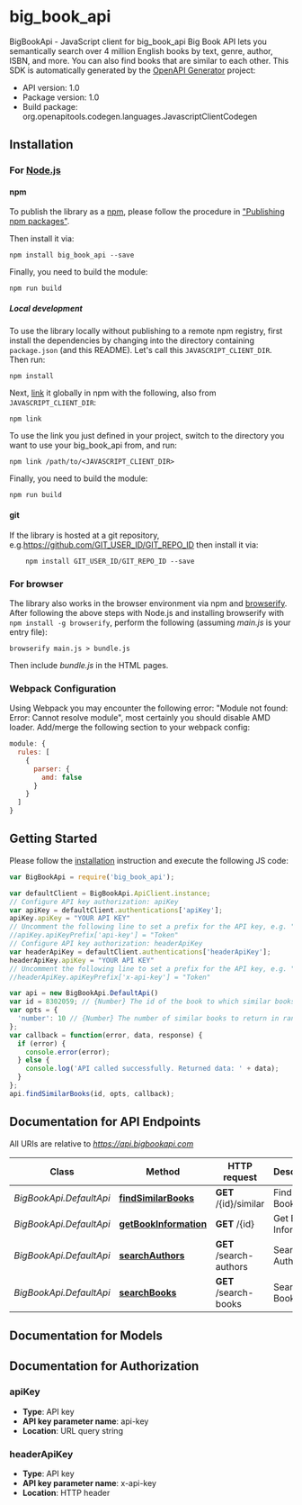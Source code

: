 # big_book_api

BigBookApi - JavaScript client for big_book_api
Big Book API lets you semantically search over 4 million English books by text, genre, author, ISBN, and more. You can also find books that are similar to each other.
This SDK is automatically generated by the [OpenAPI Generator](https://openapi-generator.tech) project:

- API version: 1.0
- Package version: 1.0
- Build package: org.openapitools.codegen.languages.JavascriptClientCodegen

## Installation

### For [Node.js](https://nodejs.org/)

#### npm

To publish the library as a [npm](https://www.npmjs.com/), please follow the procedure in ["Publishing npm packages"](https://docs.npmjs.com/getting-started/publishing-npm-packages).

Then install it via:

```shell
npm install big_book_api --save
```

Finally, you need to build the module:

```shell
npm run build
```

##### Local development

To use the library locally without publishing to a remote npm registry, first install the dependencies by changing into the directory containing `package.json` (and this README). Let's call this `JAVASCRIPT_CLIENT_DIR`. Then run:

```shell
npm install
```

Next, [link](https://docs.npmjs.com/cli/link) it globally in npm with the following, also from `JAVASCRIPT_CLIENT_DIR`:

```shell
npm link
```

To use the link you just defined in your project, switch to the directory you want to use your big_book_api from, and run:

```shell
npm link /path/to/<JAVASCRIPT_CLIENT_DIR>
```

Finally, you need to build the module:

```shell
npm run build
```

#### git

If the library is hosted at a git repository, e.g.https://github.com/GIT_USER_ID/GIT_REPO_ID
then install it via:

```shell
    npm install GIT_USER_ID/GIT_REPO_ID --save
```

### For browser

The library also works in the browser environment via npm and [browserify](http://browserify.org/). After following
the above steps with Node.js and installing browserify with `npm install -g browserify`,
perform the following (assuming *main.js* is your entry file):

```shell
browserify main.js > bundle.js
```

Then include *bundle.js* in the HTML pages.

### Webpack Configuration

Using Webpack you may encounter the following error: "Module not found: Error:
Cannot resolve module", most certainly you should disable AMD loader. Add/merge
the following section to your webpack config:

```javascript
module: {
  rules: [
    {
      parser: {
        amd: false
      }
    }
  ]
}
```

## Getting Started

Please follow the [installation](#installation) instruction and execute the following JS code:

```javascript
var BigBookApi = require('big_book_api');

var defaultClient = BigBookApi.ApiClient.instance;
// Configure API key authorization: apiKey
var apiKey = defaultClient.authentications['apiKey'];
apiKey.apiKey = "YOUR API KEY"
// Uncomment the following line to set a prefix for the API key, e.g. "Token" (defaults to null)
//apiKey.apiKeyPrefix['api-key'] = "Token"
// Configure API key authorization: headerApiKey
var headerApiKey = defaultClient.authentications['headerApiKey'];
headerApiKey.apiKey = "YOUR API KEY"
// Uncomment the following line to set a prefix for the API key, e.g. "Token" (defaults to null)
//headerApiKey.apiKeyPrefix['x-api-key'] = "Token"

var api = new BigBookApi.DefaultApi()
var id = 8302059; // {Number} The id of the book to which similar books should be found.
var opts = {
  'number': 10 // {Number} The number of similar books to return in range [1,100]
};
var callback = function(error, data, response) {
  if (error) {
    console.error(error);
  } else {
    console.log('API called successfully. Returned data: ' + data);
  }
};
api.findSimilarBooks(id, opts, callback);

```

## Documentation for API Endpoints

All URIs are relative to *https://api.bigbookapi.com*

Class | Method | HTTP request | Description
------------ | ------------- | ------------- | -------------
*BigBookApi.DefaultApi* | [**findSimilarBooks**](docs/DefaultApi.md#findSimilarBooks) | **GET** /{id}/similar | Find Similar Books
*BigBookApi.DefaultApi* | [**getBookInformation**](docs/DefaultApi.md#getBookInformation) | **GET** /{id} | Get Book Information
*BigBookApi.DefaultApi* | [**searchAuthors**](docs/DefaultApi.md#searchAuthors) | **GET** /search-authors | Search Authors
*BigBookApi.DefaultApi* | [**searchBooks**](docs/DefaultApi.md#searchBooks) | **GET** /search-books | Search Books


## Documentation for Models



## Documentation for Authorization



### apiKey


- **Type**: API key
- **API key parameter name**: api-key
- **Location**: URL query string



### headerApiKey


- **Type**: API key
- **API key parameter name**: x-api-key
- **Location**: HTTP header

